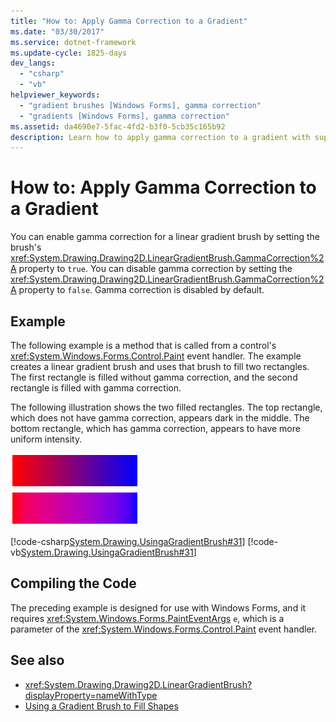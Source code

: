```yaml
---
title: "How to: Apply Gamma Correction to a Gradient"
ms.date: "03/30/2017"
ms.service: dotnet-framework
ms.update-cycle: 1825-days
dev_langs:
  - "csharp"
  - "vb"
helpviewer_keywords:
  - "gradient brushes [Windows Forms], gamma correction"
  - "gradients [Windows Forms], gamma correction"
ms.assetid: da4690e7-5fac-4fd2-b3f0-5cb35c165b92
description: Learn how to apply gamma correction to a gradient with supporting examples, illustrations, explanations, and links.
---
```

# How to: Apply Gamma Correction to a Gradient

You can enable gamma correction for a linear gradient brush by setting the brush's <xref:System.Drawing.Drawing2D.LinearGradientBrush.GammaCorrection%2A> property to `true`. You can disable gamma correction by setting the <xref:System.Drawing.Drawing2D.LinearGradientBrush.GammaCorrection%2A> property to `false`. Gamma correction is disabled by default.

## Example

The following example is a method that is called from a control's <xref:System.Windows.Forms.Control.Paint> event handler. The example creates a linear gradient brush and uses that brush to fill two rectangles. The first rectangle is filled without gamma correction, and the second rectangle is filled with gamma correction.

The following illustration shows the two filled rectangles. The top rectangle, which does not have gamma correction, appears dark in the middle. The bottom rectangle, which has gamma correction, appears to have more uniform intensity.

![Two gradient-filled rectangles, with and without gamma correction.](./media/how-to-apply-gamma-correction-to-a-gradient/two-rectangles-gamma-gradient.png)

[!code-csharp[System.Drawing.UsingaGradientBrush#31](~/samples/snippets/csharp/VS_Snippets_Winforms/System.Drawing.UsingaGradientBrush/CS/Class1.cs#31)]
[!code-vb[System.Drawing.UsingaGradientBrush#31](~/samples/snippets/visualbasic/VS_Snippets_Winforms/System.Drawing.UsingaGradientBrush/VB/Class1.vb#31)]

## Compiling the Code

The preceding example is designed for use with Windows Forms, and it requires <xref:System.Windows.Forms.PaintEventArgs> `e`, which is a parameter of the <xref:System.Windows.Forms.Control.Paint> event handler.

## See also

- <xref:System.Drawing.Drawing2D.LinearGradientBrush?displayProperty=nameWithType>
- [Using a Gradient Brush to Fill Shapes](using-a-gradient-brush-to-fill-shapes.md)

